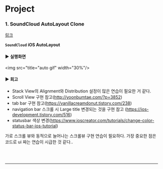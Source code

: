 # Project

### 1.  SoundCloud AutoLayout Clone 
[링크]()

**`SoundCloud` iOS AutoLayout**

#### ▶︎ 실행화면
<img src="title="auto gif" width="30%"/>

#### ▶︎ 회고

- Stack View의 Alignment와 Distribution 설정이 많은 연습이 필요한 거 같다.
- Scroll View 구현 참고(http://yoonbumtae.com/?p=3852)
- tab bar 구현 참고(https://vanillacreamdonut.tistory.com/238)
- navigation bar 스크롤 시 Large title 변경되는 것을 구현 참고 (https://ios-development.tistory.com/516)
- statusbar 색상 변경(https://www.ioscreator.com/tutorials/change-color-status-bar-ios-tutorial)
                                      
가로 스크롤 뷰와 동적으로 늘어나는 스크롤뷰 구현 연습이 필요하다.
가장 중요한 점은 코드로 ui 짜는 연습이 시급한 것 같다..



<br></br>

-------------------------------------------------------
<br></br>
